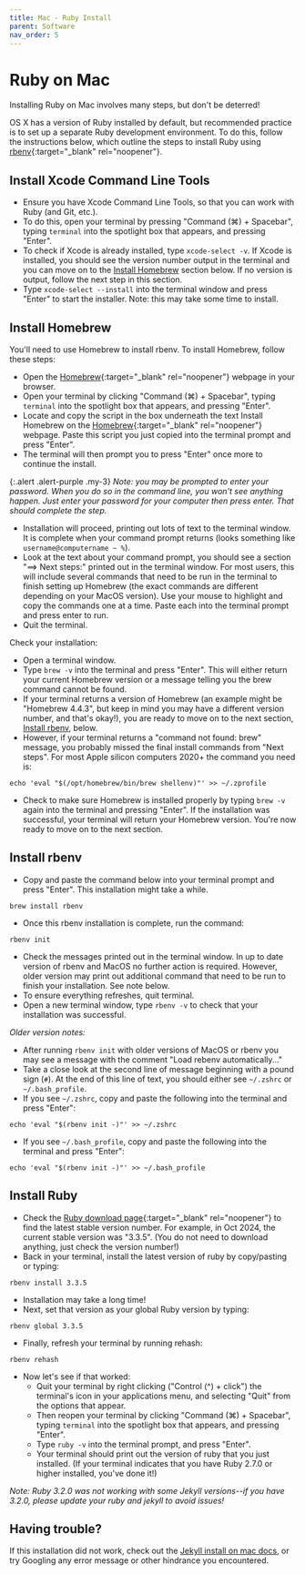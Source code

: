 ```yaml
---
title: Mac - Ruby Install
parent: Software
nav_order: 5
---
```


# Ruby on Mac

Installing Ruby on Mac involves many steps, but don't be deterred!

OS X has a version of Ruby installed by default, but recommended practice is to set up a separate Ruby development environment.
To do this, follow the instructions below, which outline the steps to install Ruby using [rbenv](https://github.com/rbenv/rbenv){:target="_blank" rel="noopener"}.

## Install Xcode Command Line Tools

- Ensure you have Xcode Command Line Tools, so that you can work with Ruby (and Git, etc.).
- To do this, open your terminal by pressing "Command (⌘) + Spacebar", typing `terminal` into the spotlight box that appears, and pressing "Enter".
- To check if Xcode is already installed, type `xcode-select -v`. If Xcode is installed, you should see the version number output in the terminal and you can move on to the [Install Homebrew](#homebrew) section below. If no version is output, follow the next step in this section.
- Type `xcode-select --install` into the terminal window and press "Enter" to start the installer. Note: this may take some time to install.

## Install Homebrew

You'll need to use Homebrew to install rbenv. To install Homebrew, follow these steps:

- Open the [Homebrew](https://brew.sh/){:target="_blank" rel="noopener"} webpage in your browser.
- Open your terminal by clicking "Command (⌘) + Spacebar", typing `terminal` into the spotlight box that appears, and pressing "Enter".
- Locate and copy the script in the box underneath the text Install Homebrew on the [Homebrew](https://brew.sh/){:target="_blank" rel="noopener"} webpage. Paste this script you just copied into the terminal prompt and press "Enter".
- The terminal will then prompt you to press "Enter" once more to continue the install.

{:.alert .alert-purple .my-3}
*Note: you may be prompted to enter your password. When you do so in the command line, you won't see anything happen. Just enter your password for your computer then press enter. That should complete the step.* 

- Installation will proceed, printing out lots of text to the terminal window. It is complete when your command prompt returns (looks something like `username@computername ~ %`).
- Look at the text about your command prompt, you should see a section "==> Next steps:" printed out in the terminal window. For most users, this will include several commands that need to be run in the terminal to finish setting up Homebrew (the exact commands are different depending on your MacOS version). Use your mouse to highlight and copy the commands one at a time. Paste each into the terminal prompt and press enter to run.
- Quit the terminal.

Check your installation: 

- Open a terminal window.
- Type `brew -v` into the terminal and press "Enter". This will either return your current Homebrew version or a message telling you the brew command cannot be found.
- If your terminal returns a version of Homebrew (an example might be "Homebrew 4.4.3", but keep in mind you may have a different version number, and that's okay!), you are ready to move on to the next section, [Install rbenv](#install-rbenv), below.
- However, if your terminal returns a "command not found: brew" message, you probably missed the final install commands from "Next steps". For most Apple silicon computers 2020+ the command you need is:
```
echo 'eval "$(/opt/homebrew/bin/brew shellenv)"' >> ~/.zprofile 
```
- Check to make sure Homebrew is installed properly by typing `brew -v` again into the terminal and pressing "Enter". If the installation was successful, your terminal will return your Homebrew version. You're now ready to move on to the next section.

## Install rbenv

- Copy and paste the command below into your terminal prompt and press "Enter". This installation might take a while.
```
brew install rbenv
```
- Once this rbenv installation is complete, run the command:
```
rbenv init
``` 
- Check the messages printed out in the terminal window. In up to date version of rbenv and MacOS no further action is required. However, older version may print out additional command that need to be run to finish your installation. See note below.
- To ensure everything refreshes, quit terminal.
- Open a new terminal window, type `rbenv -v` to check that your installation was successful.

*Older version notes:*

- After running `rbenv init` with older versions of MacOS or rbenv you may see a message with the comment "Load rebenv automatically..."
- Take a close look at the second line of message beginning with a pound sign (`#`). At the end of this line of text, you should either see `~/.zshrc` or `~/.bash_profile`.
- If you see `~/.zshrc`, copy and paste the following into the terminal and press "Enter":
```
echo 'eval "$(rbenv init -)"' >> ~/.zshrc 
```
- If you see `~/.bash_profile`, copy and paste the following into the terminal and press "Enter":
```
echo 'eval "$(rbenv init -)"' >> ~/.bash_profile
```

## Install Ruby

- Check the [Ruby download page](https://www.ruby-lang.org/en/downloads/){:target="_blank" rel="noopener"} to find the latest stable version number. For example, in Oct 2024, the current stable version was "3.3.5". (You do not need to download anything, just check the version number!)
- Back in your terminal, install the latest version of ruby by copy/pasting or typing: 
```
rbenv install 3.3.5
```
- Installation may take a long time!
- Next, set that version as your global Ruby version by typing: 
```
rbenv global 3.3.5
```
- Finally, refresh your terminal by running rehash:
```
rbenv rehash
``` 
- Now let's see if that worked:
    - Quit your terminal by right clicking ("Control (^) + click") the terminal's icon in your applications menu, and selecting "Quit" from the options that appear.
    - Then reopen your terminal by clicking "Command (⌘) + Spacebar", typing `terminal` into the spotlight box that appears, and pressing "Enter".
    - Type `ruby -v` into the terminal prompt, and press "Enter".
    - Your terminal should print out the version of ruby that you just installed. (If your terminal indicates that you have Ruby 2.7.0 or higher installed, you've done it!)

*Note: Ruby 3.2.0 was not working with some Jekyll versions--if you have 3.2.0, please update your ruby and jekyll to avoid issues!*

## Having trouble?

If this installation did not work, check out the [Jekyll install on mac docs](https://jekyllrb.com/docs/installation/macos/), or try Googling any error message or other hindrance you encountered.
